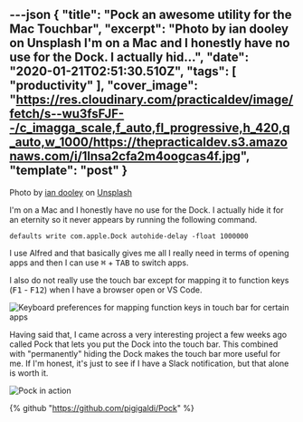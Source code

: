 ---json
{
  "title": "Pock an awesome utility for the Mac Touchbar",
  "excerpt": "Photo by ian dooley on Unsplash  I'm on a Mac and I honestly have no use for the Dock. I actually hid...",
  "date": "2020-01-21T02:51:30.510Z",
  "tags": [
    "productivity"
  ],
  "cover_image": "https://res.cloudinary.com/practicaldev/image/fetch/s--wu3fsFJF--/c_imagga_scale,f_auto,fl_progressive,h_420,q_auto,w_1000/https://thepracticaldev.s3.amazonaws.com/i/1lnsa2cfa2m4oogcas4f.jpg",
  "template": "post"
}
---
Photo by [ian dooley](https://unsplash.com/@sadswim?utm_source=unsplash&utm_medium=referral&utm_content=creditCopyText) on [Unsplash](https://unsplash.com/s/photos/productivity?utm_source=unsplash&utm_medium=referral&utm_content=creditCopyText)

I'm on a Mac and I honestly have no use for the Dock. I actually hide it for an eternity so it never appears by running the following command.

`defaults write com.apple.Dock autohide-delay -float 1000000`

I use Alfred and that basically gives me all I really need in terms of opening apps and then I can use <kbd>⌘</kbd> + <kbd>TAB</kbd> to switch apps.

I also do not really use the touch bar except for mapping it to function keys (<kbd>F1</kbd> - <kbd>F12</kbd>) when I have a browser open or VS Code.

![Keyboard preferences for mapping function keys in touch bar for certain apps](https://thepracticaldev.s3.amazonaws.com/i/5xj2scviq8o2kivnyhy0.png)

Having said that, I came across a very interesting project a few weeks ago called Pock that lets you put the Dock into the touch bar. This combined with "permanently" hiding the Dock makes the touch bar more useful for me. If I'm honest, it's just to see if I have a Slack notification, but that alone is worth it.

![Pock in action](https://thepracticaldev.s3.amazonaws.com/i/qyf7zba4vejkjcjvd6lu.jpg)

{% github "https://github.com/pigigaldi/Pock" %}
